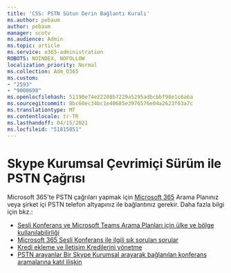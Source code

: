 ```yaml
---
title: 'CSS: PSTN Sütun Derin Bağlantı Kuralı'
ms.author: pebaum
author: pebaum
manager: scotv
ms.audience: Admin
ms.topic: article
ms.service: o365-administration
ROBOTS: NOINDEX, NOFOLLOW
localization_priority: Normal
ms.collection: Adm_O365
ms.custom:
- "2593"
- "9000698"
ms.openlocfilehash: 51190e74e22208b7229a5295adbcbbf98e1c6a6a
ms.sourcegitcommit: 8bc60ec34bc1e40685e3976576e04a2623f63a7c
ms.translationtype: MT
ms.contentlocale: tr-TR
ms.lasthandoff: 04/15/2021
ms.locfileid: "51815851"
---
```

# <a name="pstn-calling-with-skype-for-business-online"></a>Skype Kurumsal Çevrimiçi Sürüm ile PSTN Çağrısı

Microsoft 365'te PSTN çağrıları yapmak için [Microsoft 365](https://docs.microsoft.com/microsoftteams/what-is-phone-system-in-office-365#more-about-calling-plans) Arama Planınız veya şirket içi PSTN telefon altyapınız ile bağlantınız gerekir. Daha fazla bilgi için bkz.:

- [Sesli Konferans ve Microsoft Teams Arama Planları için ülke ve bölge kullanılabilirliği](https://docs.microsoft.com/microsoftteams/country-and-region-availability-for-audio-conferencing-and-calling-plans/country-and-region-availability-for-audio-conferencing-and-calling-plans)
- [Microsoft 365 Sesli Konferans ile ilgili sık sorulan sorular](https://docs.microsoft.com/microsoftteams/audio-conferencing-common-questions)
- [Kredi ekleme ve İletişim Kredilerini yönetme](https://docs.microsoft.com/microsoftteams/add-funds-and-manage-communications-credits)
- [PSTN arayanlar Bir Skype Kurumsal arayarak bağlanılan konferans aramalarına katıl ilişkin](https://docs.microsoft.com/SkypeForBusiness/troubleshoot/online-conferencing/pstn-callers-cant-join-dial-in-call)
